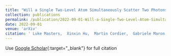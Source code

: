 ```yaml
---
title: "Will a Single Two-Level Atom Simultaneously Scatter Two Photons?"
collection: publications
permalink: /publication/2022-09-01-Will-a-Single-Two-Level-Atom-Simultaneously-Scatter-Two-Photons
date: 2022-09-01
venue: 'arXiv'
citation: ' Luke Masters,  Xinxin Hu,  Martin Cordier,  Gabriele Maron,  Lucas Pache,  Arno Rauschenbeutel,  \textbf{Max} \textbf{Schemmer},  J{\&quot;u}rgen Volz, &quot;Will a Single Two-Level Atom Simultaneously Scatter Two Photons?.&quot; arXiv, 2022.'
---
```

Use [Google Scholar](https://scholar.google.com/scholar?q=Will+a+Single+Two+Level+Atom+Simultaneously+Scatter+Two+Photons?){:target="_blank"} for full citation